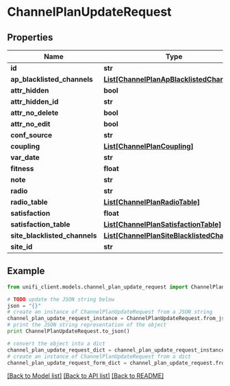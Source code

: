# ChannelPlanUpdateRequest


## Properties

Name | Type | Description | Notes
------------ | ------------- | ------------- | -------------
**id** | **str** |  | [optional] 
**ap_blacklisted_channels** | [**List[ChannelPlanApBlacklistedChannels]**](ChannelPlanApBlacklistedChannels.md) |  | [optional] 
**attr_hidden** | **bool** |  | [optional] 
**attr_hidden_id** | **str** |  | [optional] 
**attr_no_delete** | **bool** |  | [optional] 
**attr_no_edit** | **bool** |  | [optional] 
**conf_source** | **str** |  | [optional] 
**coupling** | [**List[ChannelPlanCoupling]**](ChannelPlanCoupling.md) |  | [optional] 
**var_date** | **str** |  | [optional] 
**fitness** | **float** |  | [optional] 
**note** | **str** |  | [optional] 
**radio** | **str** |  | [optional] 
**radio_table** | [**List[ChannelPlanRadioTable]**](ChannelPlanRadioTable.md) |  | [optional] 
**satisfaction** | **float** |  | [optional] 
**satisfaction_table** | [**List[ChannelPlanSatisfactionTable]**](ChannelPlanSatisfactionTable.md) |  | [optional] 
**site_blacklisted_channels** | [**List[ChannelPlanSiteBlacklistedChannels]**](ChannelPlanSiteBlacklistedChannels.md) |  | [optional] 
**site_id** | **str** |  | [optional] 

## Example

```python
from unifi_client.models.channel_plan_update_request import ChannelPlanUpdateRequest

# TODO update the JSON string below
json = "{}"
# create an instance of ChannelPlanUpdateRequest from a JSON string
channel_plan_update_request_instance = ChannelPlanUpdateRequest.from_json(json)
# print the JSON string representation of the object
print ChannelPlanUpdateRequest.to_json()

# convert the object into a dict
channel_plan_update_request_dict = channel_plan_update_request_instance.to_dict()
# create an instance of ChannelPlanUpdateRequest from a dict
channel_plan_update_request_form_dict = channel_plan_update_request.from_dict(channel_plan_update_request_dict)
```
[[Back to Model list]](../README.md#documentation-for-models) [[Back to API list]](../README.md#documentation-for-api-endpoints) [[Back to README]](../README.md)


